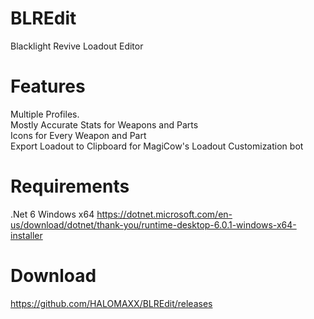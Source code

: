 # BLREdit
Blacklight Revive Loadout Editor

# Features
Multiple Profiles. <br>
Mostly Accurate Stats for Weapons and Parts <br>
Icons for Every Weapon and Part <br>
Export Loadout to Clipboard for MagiCow's Loadout Customization bot

# Requirements
.Net 6 Windows x64 https://dotnet.microsoft.com/en-us/download/dotnet/thank-you/runtime-desktop-6.0.1-windows-x64-installer <br>

# Download
https://github.com/HALOMAXX/BLREdit/releases
